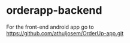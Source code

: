 # orderapp-backend

For the front-end android app go to <https://github.com/athuljosem/OrderUp-app.git>